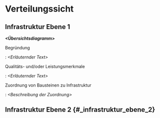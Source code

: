 # Verteilungssicht 

## Infrastruktur Ebene 1 

***\<Übersichtsdiagramm\>***

Begründung

:   *\<Erläuternder Text\>*

Qualitäts- und/oder Leistungsmerkmale

:   *\<Erläuternder Text\>*

Zuordnung von Bausteinen zu Infrastruktur

:   *\<Beschreibung der Zuordnung\>*

## Infrastruktur Ebene 2 {#_infrastruktur_ebene_2}

